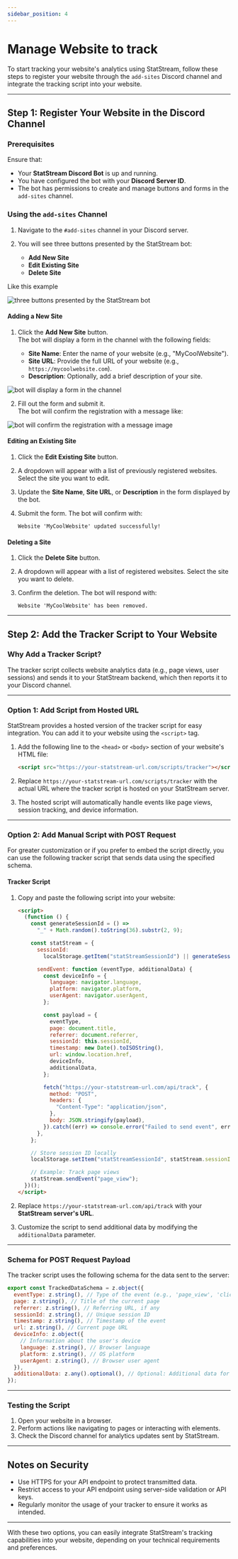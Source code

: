 ```yaml
---
sidebar_position: 4
---
```


# Manage Website to track

To start tracking your website's analytics using StatStream, follow these steps to register your website through the `add-sites` Discord channel and integrate the tracking script into your website.

---

## Step 1: Register Your Website in the Discord Channel

### Prerequisites

Ensure that:

- Your **StatStream Discord Bot** is up and running.
- You have configured the bot with your **Discord Server ID**.
- The bot has permissions to create and manage buttons and forms in the `add-sites` channel.

### Using the `add-sites` Channel

1. Navigate to the `#add-sites` channel in your Discord server.

2. You will see three buttons presented by the StatStream bot:

   - **Add New Site**
   - **Edit Existing Site**
   - **Delete Site**

Like this example

![three buttons presented by the StatStream bot](https://github.com/user-attachments/assets/44fc05d7-eae5-4c5f-b5bf-7fe157b440c0)

#### Adding a New Site

1. Click the **Add New Site** button.  
   The bot will display a form in the channel with the following fields:

   - **Site Name**: Enter the name of your website (e.g., "MyCoolWebsite").
   - **Site URL**: Provide the full URL of your website (e.g., `https://mycoolwebsite.com`).
   - **Description**: Optionally, add a brief description of your site.

![bot will display a form in the channel](https://github.com/user-attachments/assets/79c8a6e3-63f7-4842-a321-2570a1dbeb79)

2. Fill out the form and submit it.  
   The bot will confirm the registration with a message like:

![bot will confirm the registration with a message image](https://github.com/user-attachments/assets/61961832-ce81-4196-ad9d-4eb653ba24ed)

#### Editing an Existing Site

1. Click the **Edit Existing Site** button.
2. A dropdown will appear with a list of previously registered websites. Select the site you want to edit.
3. Update the **Site Name**, **Site URL**, or **Description** in the form displayed by the bot.
4. Submit the form. The bot will confirm with:

   ```
   Website 'MyCoolWebsite' updated successfully!
   ```

#### Deleting a Site

1. Click the **Delete Site** button.
2. A dropdown will appear with a list of registered websites. Select the site you want to delete.
3. Confirm the deletion. The bot will respond with:

   ```
   Website 'MyCoolWebsite' has been removed.
   ```

---

## Step 2: Add the Tracker Script to Your Website

### Why Add a Tracker Script?

The tracker script collects website analytics data (e.g., page views, user sessions) and sends it to your StatStream backend, which then reports it to your Discord channel.

---

### Option 1: Add Script from Hosted URL

StatStream provides a hosted version of the tracker script for easy integration. You can add it to your website using the `<script>` tag.

1. Add the following line to the `<head>` or `<body>` section of your website's HTML file:

   ```html
   <script src="https://your-statstream-url.com/scripts/tracker"></script>
   ```

2. Replace `https://your-statstream-url.com/scripts/tracker` with the actual URL where the tracker script is hosted on your StatStream server.

3. The hosted script will automatically handle events like page views, session tracking, and device information.

---

### Option 2: Add Manual Script with POST Request

For greater customization or if you prefer to embed the script directly, you can use the following tracker script that sends data using the specified schema.

#### Tracker Script

1. Copy and paste the following script into your website:

   ```html
   <script>
     (function () {
       const generateSessionId = () =>
         "_" + Math.random().toString(36).substr(2, 9);

       const statStream = {
         sessionId:
           localStorage.getItem("statStreamSessionId") || generateSessionId(),

         sendEvent: function (eventType, additionalData) {
           const deviceInfo = {
             language: navigator.language,
             platform: navigator.platform,
             userAgent: navigator.userAgent,
           };

           const payload = {
             eventType,
             page: document.title,
             referrer: document.referrer,
             sessionId: this.sessionId,
             timestamp: new Date().toISOString(),
             url: window.location.href,
             deviceInfo,
             additionalData,
           };

           fetch("https://your-statstream-url.com/api/track", {
             method: "POST",
             headers: {
               "Content-Type": "application/json",
             },
             body: JSON.stringify(payload),
           }).catch((err) => console.error("Failed to send event", err));
         },
       };

       // Store session ID locally
       localStorage.setItem("statStreamSessionId", statStream.sessionId);

       // Example: Track page views
       statStream.sendEvent("page_view");
     })();
   </script>
   ```

2. Replace `https://your-statstream-url.com/api/track` with your **StatStream server's URL**.

3. Customize the script to send additional data by modifying the `additionalData` parameter.

---

### Schema for POST Request Payload

The tracker script uses the following schema for the data sent to the server:

```javascript
export const TrackedDataSchema = z.object({
  eventType: z.string(), // Type of the event (e.g., 'page_view', 'click')
  page: z.string(), // Title of the current page
  referrer: z.string(), // Referring URL, if any
  sessionId: z.string(), // Unique session ID
  timestamp: z.string(), // Timestamp of the event
  url: z.string(), // Current page URL
  deviceInfo: z.object({
    // Information about the user's device
    language: z.string(), // Browser language
    platform: z.string(), // OS platform
    userAgent: z.string(), // Browser user agent
  }),
  additionalData: z.any().optional(), // Optional: Additional data for custom events
});
```

---

### Testing the Script

1. Open your website in a browser.
2. Perform actions like navigating to pages or interacting with elements.
3. Check the Discord channel for analytics updates sent by StatStream.

---

## Notes on Security

- Use HTTPS for your API endpoint to protect transmitted data.
- Restrict access to your API endpoint using server-side validation or API keys.
- Regularly monitor the usage of your tracker to ensure it works as intended.

---

With these two options, you can easily integrate StatStream's tracking capabilities into your website, depending on your technical requirements and preferences.
